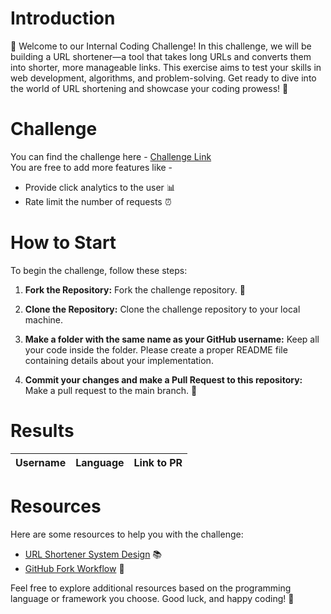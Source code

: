 # Introduction

👋 Welcome to our Internal Coding Challenge! In this challenge, we will be building a URL shortener—a tool that takes long URLs and converts them into shorter, more manageable links. This exercise aims to test your skills in web development, algorithms, and problem-solving. Get ready to dive into the world of URL shortening and showcase your coding prowess! 🚀

# Challenge  
You can find the challenge here - [Challenge Link](https://codingchallenges.fyi/challenges/challenge-url-shortener)   
You are free to add more features like - 
- Provide click analytics to the user 📊
- Rate limit the number of requests ⏰

# How to Start

To begin the challenge, follow these steps:

1. **Fork the Repository:** Fork the challenge repository. 🍴
2. **Clone the Repository:**
   Clone the challenge repository to your local machine.
   
3. **Make a folder with the same name as your GitHub username:**
	Keep all your code inside the folder. Please create a proper README file containing details about your implementation.
4. **Commit your changes and make a Pull Request to this repository:**
Make a pull request to the main branch. 🚀

# Results

| Username       | Language    | Link to PR |
| -------------- | ----------- |  ----------|

# Resources

Here are some resources to help you with the challenge:

- [URL Shortener System Design](https://www.designgurus.io/blog/url-shortening) 📚
- [GitHub Fork Workflow](https://gist.github.com/Chaser324/ce0505fbed06b947d962) 🔄

Feel free to explore additional resources based on the programming language or framework you choose. Good luck, and happy coding! 🚀

